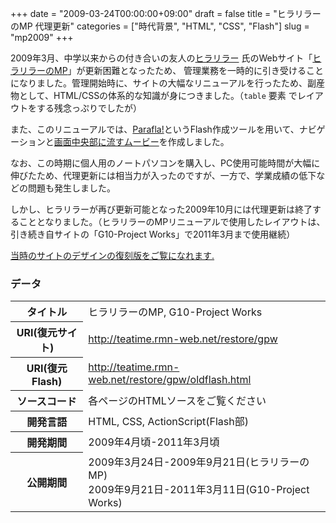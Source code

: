 +++
date = "2009-03-24T00:00:00+09:00"
draft = false
title = "ヒラリラーのMP 代理更新"
categories = ["時代背景", "HTML", "CSS", "Flash"]
slug = "mp2009"
+++

2009年3月、中学以来からの付き合いの友人の[ヒラリラー](https://twitter.com/hirarira617) 氏のWebサイト「[ヒラリラーのMP](http://hirarira.net)」が更新困難となったため、
管理業務を一時的に引き受けることになりました。管理開始時に、サイトの大幅なリニューアルを行ったため、副産物として、HTML/CSSの体系的な知識が身につきました。（`table` 要素
でレイアウトをする残念っぷりでしたが）

また、このリニューアルでは、[Parafla!](http://parafla.coaworks.jp/)というFlash作成ツールを用いて、ナビゲーションと[画面中央部に流すムービー](http://teatime.rmn-web.net/restore/gpw/oldflash.html)を作成しました。

なお、この時期に個人用のノートパソコンを購入し、PC使用可能時間が大幅に伸びたため、代理更新には相当力が入ったのですが、一方で、学業成績の低下などの問題も発生しました。

しかし、ヒラリラーが再び更新可能となった2009年10月には代理更新は終了することとなりました。（ヒラリラーのMPリニューアルで使用したレイアウトは、引き続き自サイトの「G10-Project Works」で2011年3月まで使用継続）

[当時のサイトのデザインの復刻版をご覧になれます.](http://teatime.rmn-web.net/restore/gpw)


### データ

<table>
<tr><th>タイトル</th><td>ヒラリラーのMP, G10-Project Works</td></tr>
<tr><th>URI(復元サイト)</th><td><a href="http://teatime.rmn-web.net/restore/gpw">http://teatime.rmn-web.net/restore/gpw</a></td></tr>
<tr><th>URI(復元Flash)</th><td><a href="http://teatime.rmn-web.net/restore/gpw/oldflash.html">http://teatime.rmn-web.net/restore/gpw/oldflash.html</a></td></tr>
<tr><th>ソースコード</th><td>各ページのHTMLソースをご覧ください</td></tr>
<tr><th>開発言語</th><td>HTML, CSS, ActionScript(Flash部)</td></tr>
<tr><th>開発期間</th><td>2009年4月頃-2011年3月頃</td></tr>
<tr><th>公開期間</th><td>2009年3月24日-2009年9月21日(ヒラリラーのMP)<br>2009年9月21日-2011年3月11日(G10-Project Works)</td></tr>
</table>

